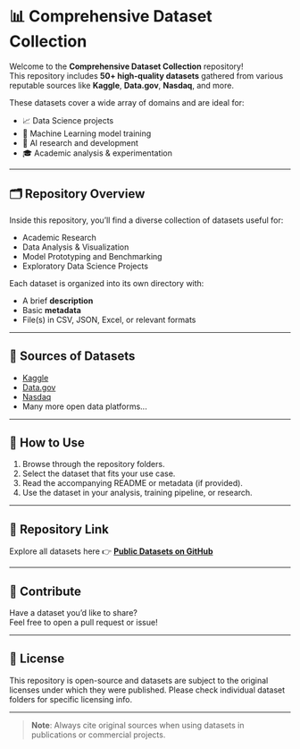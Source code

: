 # 📊 Comprehensive Dataset Collection

Welcome to the **Comprehensive Dataset Collection** repository!  
This repository includes **50+ high-quality datasets** gathered from various reputable sources like **Kaggle**, **Data.gov**, **Nasdaq**, and more.

These datasets cover a wide array of domains and are ideal for:

- 📈 Data Science projects  
- 🤖 Machine Learning model training  
- 🧠 AI research and development  
- 🎓 Academic analysis & experimentation  

---

## 🗂️ Repository Overview

Inside this repository, you’ll find a diverse collection of datasets useful for:

- Academic Research  
- Data Analysis & Visualization  
- Model Prototyping and Benchmarking  
- Exploratory Data Science Projects  

Each dataset is organized into its own directory with:

- A brief **description**  
- Basic **metadata**  
- File(s) in CSV, JSON, Excel, or relevant formats

---

## 🔗 Sources of Datasets

- [Kaggle](https://www.kaggle.com/)
- [Data.gov](https://www.data.gov/)
- [Nasdaq](https://www.nasdaq.com/)
- Many more open data platforms...

---

## 🚀 How to Use

1. Browse through the repository folders.
2. Select the dataset that fits your use case.
3. Read the accompanying README or metadata (if provided).
4. Use the dataset in your analysis, training pipeline, or research.

---

## 📎 Repository Link

Explore all datasets here 👉 [**Public Datasets on GitHub**](https://github.com/saikotislam07/DataSets)

---

## 🙌 Contribute

Have a dataset you’d like to share?  
Feel free to open a pull request or issue!

---

## 📄 License

This repository is open-source and datasets are subject to the original licenses under which they were published. Please check individual dataset folders for specific licensing info.

---

> **Note**: Always cite original sources when using datasets in publications or commercial projects.
